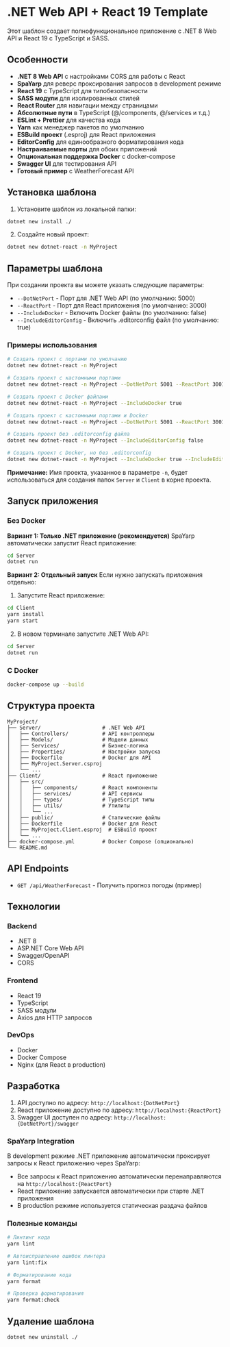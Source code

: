 # .NET Web API + React 19 Template

Этот шаблон создает полнофункциональное приложение с .NET 8 Web API и React 19 с TypeScript и SASS.

## Особенности

- **.NET 8 Web API** с настройками CORS для работы с React
- **SpaYarp** для реверс проксирования запросов в development режиме
- **React 19** с TypeScript для типобезопасности
- **SASS модули** для изолированных стилей
- **React Router** для навигации между страницами
- **Абсолютные пути** в TypeScript (@/components, @/services и т.д.)
- **ESLint + Prettier** для качества кода
- **Yarn** как менеджер пакетов по умолчанию
- **ESBuild проект** (.esproj) для React приложения
- **EditorConfig** для единообразного форматирования кода
- **Настраиваемые порты** для обоих приложений
- **Опциональная поддержка Docker** с docker-compose
- **Swagger UI** для тестирования API
- **Готовый пример** с WeatherForecast API

## Установка шаблона

1. Установите шаблон из локальной папки:

```bash
dotnet new install ./
```

2. Создайте новый проект:

```bash
dotnet new dotnet-react -n MyProject
```

## Параметры шаблона

При создании проекта вы можете указать следующие параметры:

- `--DotNetPort` - Порт для .NET Web API (по умолчанию: 5000)
- `--ReactPort` - Порт для React приложения (по умолчанию: 3000)
- `--IncludeDocker` - Включить Docker файлы (по умолчанию: false)
- `--IncludeEditorConfig` - Включить .editorconfig файл (по умолчанию: true)

### Примеры использования

```bash
# Создать проект с портами по умолчанию
dotnet new dotnet-react -n MyProject

# Создать проект с кастомными портами
dotnet new dotnet-react -n MyProject --DotNetPort 5001 --ReactPort 3001

# Создать проект с Docker файлами
dotnet new dotnet-react -n MyProject --IncludeDocker true

# Создать проект с кастомными портами и Docker
dotnet new dotnet-react -n MyProject --DotNetPort 5001 --ReactPort 3001 --IncludeDocker true

# Создать проект без .editorconfig файла
dotnet new dotnet-react -n MyProject --IncludeEditorConfig false

# Создать проект с Docker, но без .editorconfig
dotnet new dotnet-react -n MyProject --IncludeDocker true --IncludeEditorConfig false
```

**Примечание:** Имя проекта, указанное в параметре `-n`, будет использоваться для создания папок `Server` и `Client` в корне проекта.

## Запуск приложения

### Без Docker

**Вариант 1: Только .NET приложение (рекомендуется)**
SpaYarp автоматически запустит React приложение:

```bash
cd Server
dotnet run
```

**Вариант 2: Отдельный запуск**
Если нужно запускать приложения отдельно:

1. Запустите React приложение:

```bash
cd Client
yarn install
yarn start
```

2. В новом терминале запустите .NET Web API:

```bash
cd Server
dotnet run
```

### С Docker

```bash
docker-compose up --build
```

## Структура проекта

```
MyProject/
├── Server/                    # .NET Web API
│   ├── Controllers/           # API контроллеры
│   ├── Models/                # Модели данных
│   ├── Services/              # Бизнес-логика
│   ├── Properties/            # Настройки запуска
│   ├── Dockerfile             # Docker для API
│   ├── MyProject.Server.csproj
│   └── ...
├── Client/                    # React приложение
│   ├── src/
│   │   ├── components/        # React компоненты
│   │   ├── services/          # API сервисы
│   │   ├── types/             # TypeScript типы
│   │   ├── utils/             # Утилиты
│   │   └── ...
│   ├── public/                # Статические файлы
│   ├── Dockerfile             # Docker для React
│   ├── MyProject.Client.esproj  # ESBuild проект
│   └── ...
├── docker-compose.yml         # Docker Compose (опционально)
└── README.md
```

## API Endpoints

- `GET /api/WeatherForecast` - Получить прогноз погоды (пример)

## Технологии

### Backend

- .NET 8
- ASP.NET Core Web API
- Swagger/OpenAPI
- CORS

### Frontend

- React 19
- TypeScript
- SASS модули
- Axios для HTTP запросов

### DevOps

- Docker
- Docker Compose
- Nginx (для React в production)

## Разработка

1. API доступно по адресу: `http://localhost:{DotNetPort}`
2. React приложение доступно по адресу: `http://localhost:{ReactPort}`
3. Swagger UI доступен по адресу: `http://localhost:{DotNetPort}/swagger`

### SpaYarp Integration

В development режиме .NET приложение автоматически проксирует запросы к React приложению через SpaYarp:

- Все запросы к React приложению автоматически перенаправляются на `http://localhost:{ReactPort}`
- React приложение запускается автоматически при старте .NET приложения
- В production режиме используется статическая раздача файлов

### Полезные команды

```bash
# Линтинг кода
yarn lint

# Автоисправление ошибок линтера
yarn lint:fix

# Форматирование кода
yarn format

# Проверка форматирования
yarn format:check
```

## Удаление шаблона

```bash
dotnet new uninstall ./
```
